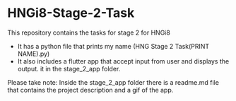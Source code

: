 # HNGi8-Stage-2-Task

This repository contains the tasks for stage 2 for HNGi8
- It has a python file that prints my name (HNG Stage 2 Task(PRINT NAME).py)
- It also includes a flutter app that accept input from user and displays the output. it in the stage_2_app folder.

Please take note: Inside the stage_2_app folder there is a readme.md file that contains the project description and a gif of the app.
